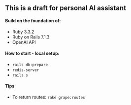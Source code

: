 ## This is a draft for personal AI assistant

#### Build on the foundation of:
- Ruby 3.3.2
- Ruby on Rails 7.1.3
- OpenAI API

#### How to start - local setup:
- `rails db:prepare`
- `redis-server`
- `rails s`


#### Tips

- To return routes: `rake grape:routes`
